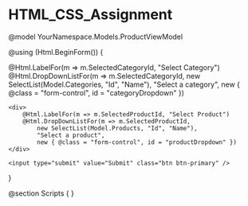 # HTML_CSS_Assignment

@model YourNamespace.Models.ProductViewModel

@using (Html.BeginForm())
{
    <div>
        @Html.LabelFor(m => m.SelectedCategoryId, "Select Category")
        @Html.DropDownListFor(m => m.SelectedCategoryId, 
            new SelectList(Model.Categories, "Id", "Name"), 
            "Select a category", 
            new { @class = "form-control", id = "categoryDropdown" })
    </div>

    <div>
        @Html.LabelFor(m => m.SelectedProductId, "Select Product")
        @Html.DropDownListFor(m => m.SelectedProductId, 
            new SelectList(Model.Products, "Id", "Name"), 
            "Select a product", 
            new { @class = "form-control", id = "productDropdown" })
    </div>

    <input type="submit" value="Submit" class="btn btn-primary" />
}

@section Scripts {
    <script src="https://ajax.googleapis.com/ajax/libs/jquery/3.5.1/jquery.min.js"></script>
    <script type="text/javascript">
        $(document).ready(function () {
            $('#categoryDropdown').change(function () {
                var categoryId = $(this).val();
                if (categoryId) {
                    $.ajax({
                        url: '@Url.Action("GetProductsByCategory", "Product")',
                        type: 'GET',
                        data: { categoryId: categoryId },
                        success: function (data) {
                            var productDropdown = $('#productDropdown');
                            productDropdown.empty();
                            productDropdown.append('<option value="">Select a product</option>');
                            $.each(data, function (i, product) {
                                productDropdown.append($('<option></option>').val(product.Id).html(product.Name));
                            });
                        },
                        error: function (ex) {
                            alert('Failed to retrieve products: ' + ex);
                        }
                    });
                } else {
                    $('#productDropdown').empty();
                    $('#productDropdown').append('<option value="">Select a product</option>');
                }
            });
        });
    </script>
}

